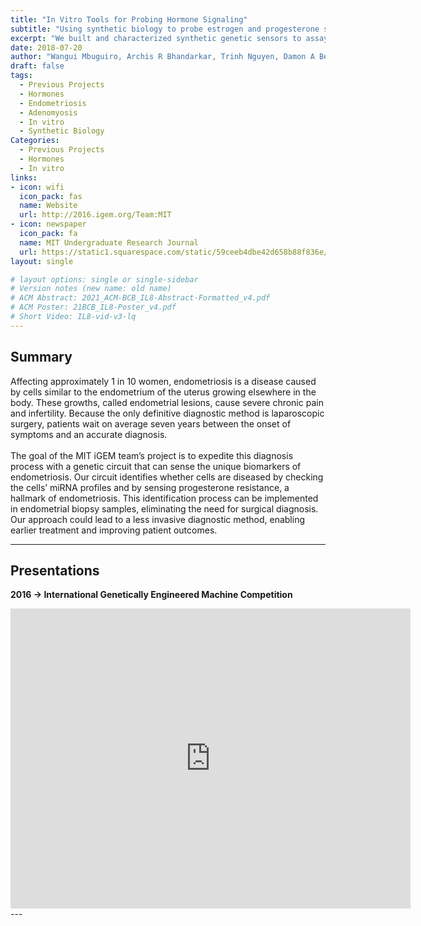 ```yaml
---
title: "In Vitro Tools for Probing Hormone Signaling"
subtitle: "Using synthetic biology to probe estrogen and progesterone signaling in endometriosis and adenomyosis"
excerpt: "We built and characterized synthetic genetic sensors to assay estrogen and progesterone signalling, two processes that are often dysregulated or disrupted in endometriosis."
date: 2018-07-20
author: "Wangui Mbuguiro, Archis R Bhandarkar, Trinh Nguyen, Damon A Berman, Colleen R Foley, Elizabeth D Strand, Gizem Gumuskaya, Julia M Goupil, Kathleen H Brandes, Maya L Kaul, Sarah J Caso, Theresa Machemer, Linda Griffith, Ron Weiss, Brian Teague"
draft: false
tags:
  - Previous Projects
  - Hormones
  - Endometriosis
  - Adenomyosis
  - In vitro
  - Synthetic Biology
Categories: 
  - Previous Projects
  - Hormones
  - In vitro
links:
- icon: wifi
  icon_pack: fas
  name: Website
  url: http://2016.igem.org/Team:MIT
- icon: newspaper
  icon_pack: fa
  name: MIT Undergraduate Research Journal
  url: https://static1.squarespace.com/static/59ceeb4dbe42d658b88f836e/t/59d6c8a9cd0f68e30c0313d9/1507248321780/Machemer_MURJ_iGEM.pdf
layout: single

# layout options: single or single-sidebar
# Version notes (new name: old name)
# ACM Abstract: 2021_ACM-BCB_IL8-Abstract-Formatted_v4.pdf
# ACM Poster: 21BCB_IL8-Poster_v4.pdf
# Short Video: IL8-vid-v3-lq
---
```

## Summary
Affecting approximately 1 in 10 women, endometriosis is a disease caused by cells similar to the endometrium of the uterus growing elsewhere in the body. These growths, called endometrial lesions, cause severe chronic pain and infertility. Because the only definitive diagnostic method is laparoscopic surgery, patients wait on average seven years between the onset of symptoms and an accurate diagnosis. 
<br />
<br />
The goal of the MIT iGEM team’s project is to expedite this diagnosis process with a genetic circuit that can sense the unique biomarkers of endometriosis. Our circuit identifies whether cells are diseased by checking the cells’ miRNA profiles and by sensing progesterone resistance, a hallmark of endometriosis. This identification process can be implemented in endometrial biopsy samples, eliminating the need for surgical diagnosis. Our approach could lead to a less invasive diagnostic method, enabling earlier treatment and improving patient outcomes.

---
## Presentations
<b>2016 → International Genetically Engineered Machine Competition</b>

  <iframe src="https://docs.google.com/presentation/d/e/2PACX-1vRj3pY0HTWwgF9Nzn82IjfBYSpRjJZFJ8Drn62WYmCv-TqM8NdrIel9CjHyYLU2FpxyRqeLmHBODYxf/embed?start=false&loop=false&delayms=10000" frameborder="0" width="640" height="480" allowfullscreen="true" mozallowfullscreen="true" webkitallowfullscreen="true"></iframe>
---



